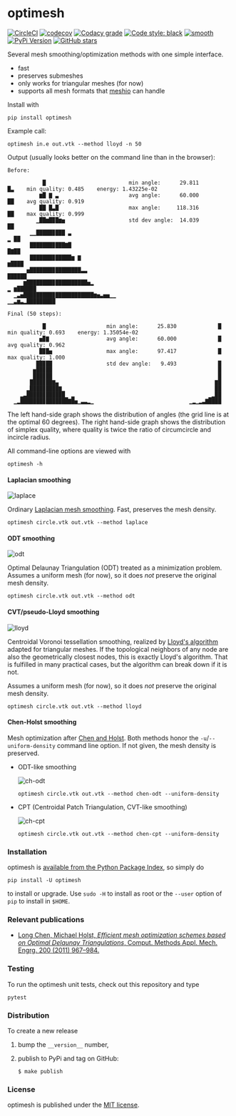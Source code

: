 # optimesh

[![CircleCI](https://img.shields.io/circleci/project/github/nschloe/optimesh/master.svg)](https://circleci.com/gh/nschloe/optimesh)
[![codecov](https://img.shields.io/codecov/c/github/nschloe/optimesh.svg)](https://codecov.io/gh/nschloe/optimesh)
[![Codacy grade](https://img.shields.io/codacy/grade/97175bbf62854fcfbfc1f5812ce840f7.svg)](https://app.codacy.com/app/nschloe/optimesh/dashboard)
[![Code style: black](https://img.shields.io/badge/code%20style-black-000000.svg)](https://github.com/ambv/black)
[![smooth](https://img.shields.io/badge/smooth-operator-8209ba.svg)](https://youtu.be/4TYv2PhG89A)
[![PyPi Version](https://img.shields.io/pypi/v/optimesh.svg)](https://pypi.org/project/optimesh)
[![GitHub stars](https://img.shields.io/github/stars/nschloe/optimesh.svg?logo=github&label=Stars)](https://github.com/nschloe/optimesh)

Several mesh smoothing/optimization methods with one simple interface.

 * fast
 * preserves submeshes
 * only works for triangular meshes (for now)
 * supports all mesh formats that [meshio](https://github.com/nschloe/meshio) can handle

Install with
```
pip install optimesh
```
Example call:
```
optimesh in.e out.vtk --method lloyd -n 50
```
Output (usually looks better on the command line than in the browser):
```
Before:

           █                          min angle:      29.811                 █▃    min quality: 0.485    energy: 1.43225e-02
          ▆█ ▇ ▃                      avg angle:      60.000                 ██    avg quality: 0.919
          ██ █▃█                      max angle:     118.316                 ██    max quality: 0.999
         ▁██▆█▉█▆▅                    std dev angle:  14.039                 ██
       ▁▁█████▉███ ▃                                                       ▂ ██
       ███████▉███▇█                                                       █▇██
       ███████▉█████▆ ▇                                                   ▆████
      ▅███████▉████████▃▃                                                ██████
     ▆████████▉██████████▅▂                                           ▂ ▆██████
  ▁▃▅█████████▉████████████▆▅▃▅▅▁▁                              ▁▁▃▆▃▂█████████

Final (50 steps):

           █                   min angle:      25.830             █    min quality: 0.693    energy: 1.35054e-02
          ▅▉▇                  avg angle:      60.000             █    avg quality: 0.962
          █▉█▅                 max angle:      97.417             █    max quality: 1.000
         ██▉██                 std dev angle:   9.493             █
        ▅██▉██                                                    █
        ███▉██                                                    █
       ████▉██▇▄                                                 ▇█
      ▂████▉████▇▁                                               ██
    ▂▃█████▉██████▁ ▂                                          ▁▂██
  ▁▂███████▉███████▇█▅▁▃▃▂▁                              ▁▂▁▂▃▇████

```
The left hand-side graph shows the distribution of angles (the grid line is at the
optimal 60 degrees). The right hand-side graph shows the distribution of simplex
quality, where quality is twice the ratio of circumcircle and incircle radius.

All command-line options are viewed with
```
optimesh -h
```

#### Laplacian smoothing
![laplace](https://nschloe.github.io/optimesh/laplace.png)

Ordinary [Laplacian mesh smoothing](https://en.wikipedia.org/wiki/Laplacian_smoothing).
Fast, preserves the mesh density.
```
optimesh circle.vtk out.vtk --method laplace
```

#### ODT smoothing
![odt](https://nschloe.github.io/optimesh/odt.png)

Optimal Delaunay Triangulation (ODT) treated as a minimization problem.
Assumes a uniform mesh (for now), so it does _not_ preserve the original mesh density.

```
optimesh circle.vtk out.vtk --method odt
```

#### CVT/pseudo-Lloyd smoothing
![lloyd](https://nschloe.github.io/optimesh/lloyd.png)

Centroidal Voronoi tessellation smoothing, realized by [Lloyd's
algorithm](https://en.wikipedia.org/wiki/Lloyd%27s_algorithm) adapted for triangular
meshes. If the topological neighbors of any node are also the geometrically closest
nodes, this is exactly Lloyd's algorithm. That is fulfilled in many practical cases, but
the algorithm can break down if it is not.

Assumes a uniform mesh (for now), so it does _not_ preserve the original mesh density.
```
optimesh circle.vtk out.vtk --method lloyd
```

#### Chen-Holst smoothing

Mesh optimization after [Chen and Holst](#relevant-publications). Both methods honor the
`-u`/`--uniform-density` command line option. If not given, the mesh density is
preserved.

* ODT-like smoothing

  ![ch-odt](https://nschloe.github.io/optimesh/ch-odt.png)
  ```
  optimesh circle.vtk out.vtk --method chen-odt --uniform-density
  ```

* CPT (Centroidal Patch Triangulation, CVT-like smoothing)

  ![ch-cpt](https://nschloe.github.io/optimesh/ch-cpt.png)
  ```
  optimesh circle.vtk out.vtk --method chen-cpt --uniform-density
  ```

### Installation

optimesh is [available from the Python Package
Index](https://pypi.org/project/optimesh/), so simply do
```
pip install -U optimesh
```
to install or upgrade. Use `sudo -H` to install as root or the `--user` option
of `pip` to install in `$HOME`.

### Relevant publications

 * [Long Chen, Michael Holst, _Efficient mesh optimization schemes based on Optimal Delaunay Triangulations_,
   Comput. Methods Appl. Mech. Engrg. 200 (2011) 967–984.](https://doi.org/10.1016/j.cma.2010.11.007)


### Testing

To run the optimesh unit tests, check out this repository and type
```
pytest
```

### Distribution
To create a new release

1. bump the `__version__` number,

2. publish to PyPi and tag on GitHub:
    ```
    $ make publish
    ```

### License

optimesh is published under the [MIT license](https://en.wikipedia.org/wiki/MIT_License).
